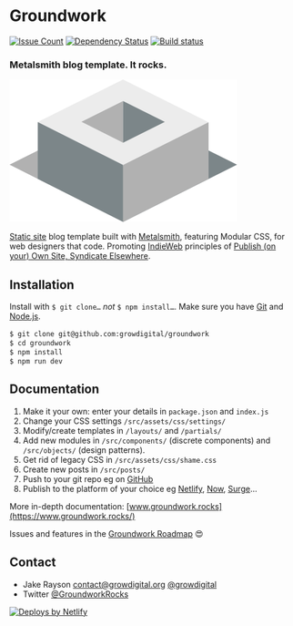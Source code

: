 # Groundwork

[![Issue Count][issue-badge]][issue-url] [![Dependency Status][dep-badge]][dep-url] [![Build status][build-badge]][build-url]

### Metalsmith blog template. It rocks.

![Groundwork logo](src/modules/components/graphics/logo/logo.png)

[Static site](https://www.staticgen.com/) blog template built with [Metalsmith](http://www.metalsmith.io/), featuring Modular CSS, for web designers that code. Promoting [IndieWeb](https://indieweb.org/) principles of [Publish (on your) Own Site, Syndicate Elsewhere](https://indieweb.org/POSSE).

## Installation

Install with `$ git clone…` _not_ `$ npm install…`. Make sure you have [Git](https://git-scm.com/) and [Node.js](https://nodejs.org/en/).

```
$ git clone git@github.com:growdigital/groundwork
$ cd groundwork
$ npm install
$ npm run dev
```

## Documentation

1. Make it your own: enter your details in `package.json` and `index.js`
2. Change your CSS settings `/src/assets/css/settings/`
3. Modify/create templates in `/layouts/` and `/partials/`
4. Add new modules in `/src/components/` (discrete components) and `/src/objects/` (design patterns).
5. Get rid of legacy CSS in `/src/assets/css/shame.css`
6. Create new posts in `/src/posts/`
7. Push to your git repo eg on [GitHub](https://github.com/)
8. Publish to the platform of your choice eg [Netlify](https://www.netlify.com), [Now](https://zeit.co/now), [Surge](https://surge.sh/)…

More in-depth documentation: [www.groundwork.rocks](https://www.groundwork.rocks/)

Issues and features in the [Groundwork Roadmap](https://github.com/growdigital/groundwork/projects/1) 😍

## Contact

* Jake Rayson [contact@growdigital.org](contact@growdigital.org) [@growdigital](https://twitter.com/growdigital)
* Twitter [@GroundworkRocks](https://twitter.com/GroundworkRocks)

[![Deploys by Netlify](https://www.netlify.com/img/global/badges/netlify-dark.svg)](https://www.netlify.com)

[issue-badge]: https://codeclimate.com/github/growdigital/groundwork/badges/issue_count.svg
[issue-url]: https://codeclimate.com/github/growdigital/groundwork/issues
[dep-badge]: https://www.versioneye.com/user/projects/599ca850368b08141959f90f/badge.svg?style=flat-square
[dep-url]: https://www.versioneye.com/user/projects/58d97d9226a5bb002b54bea2
[build-badge]: https://travis-ci.org/growdigital/groundwork.svg?branch=master
[build-url]: https://travis-ci.org/growdigital/groundwork

